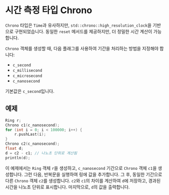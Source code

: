 # 시간 측정 타입 Chrono

`Chrono` 타입은 `Time`과 유사하지만, `std::chrono::high_resolution_clock`을 기반으로 구현되었습니다. 동일한 `reset` 메서드를 제공하지만, 더 정밀한 시간 계산이 가능합니다.

`Chrono` 객체를 생성할 때, 다음 플래그를 사용하여 기간을 처리하는 방법을 지정해야 합니다:
- `c_second`
- `c_millisecond`
- `c_microsecond`
- `c_nanosecond`

기본값은 `c_second`입니다.

## 예제

```cpp
Ring r;
Chrono c1(c_nanosecond);
for (int i = 0; i < 100000; i++) {
    r.pushLast(i);
}
Chrono c2(c_nanosecond);
float d;
d = c2 - c1; // 나노초 단위로 계산됨
println(d);
```

이 예제에서는 `Ring` 객체 `r`을 생성하고, `c_nanosecond` 기간으로 `Chrono` 객체 `c1`을 생성합니다. 그런 다음, 반복문을 실행하여 링에 값을 추가합니다. 그 후, 동일한 기간으로 다른 `Chrono` 객체 `c2`를 생성합니다. `c2`와 `c1`의 차이를 계산하여 `d`에 저장하고, 경과된 시간을 나노초 단위로 표시합니다. 마지막으로, `d`의 값을 출력합니다.